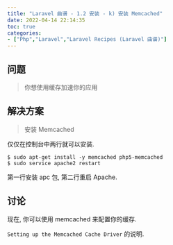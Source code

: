 ```yaml
---
title: "Laravel 曲谱 - 1.2 安装 - k) 安装 Memcached"
date: 2022-04-14 22:14:35
toc: true
categories:
- ["Php","Laravel","Laravel Recipes (Laravel 曲谱)"]
---
```


## 问题
> 你想使用缓存加速你的应用





## 解决方案
> 安装 Memcached

仅仅在控制台中两行就可以安装.
```
$ sudo apt-get install -y memcached php5-memcached
$ sudo service apache2 restart
```
第一行安装 apc 包, 第二行重启 Apache.

## 讨论
现在, 你可以使用 memcached 来配置你的缓存.

`Setting up the Memcached Cache Driver` 的说明.

